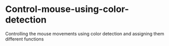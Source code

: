 # Control-mouse-using-color-detection
Controlling the mouse movements using color detection and assigning them different functions
